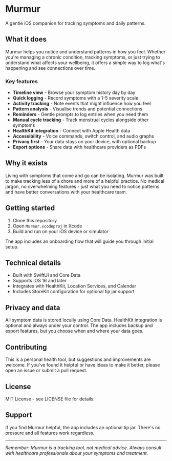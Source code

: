 # Murmur

A gentle iOS companion for tracking symptoms and daily patterns.

## What it does

Murmur helps you notice and understand patterns in how you feel. Whether you're managing a chronic condition, tracking symptoms, or just trying to understand what affects your wellbeing, it offers a simple way to log what's happening and see connections over time.

### Key features

- **Timeline view** - Browse your symptom history day by day
- **Quick logging** - Record symptoms with a 1-5 severity scale
- **Activity tracking** - Note events that might influence how you feel
- **Pattern analysis** - Visualise trends and potential connections
- **Reminders** - Gentle prompts to log entries when you need them
- **Manual cycle tracking** - Track menstrual cycles alongside other symptoms
- **HealthKit integration** - Connect with Apple Health data
- **Accessibility** - Voice commands, switch control, and audio graphs
- **Privacy first** - Your data stays on your device, with optional backup
- **Export options** - Share data with healthcare providers as PDFs

## Why it exists

Living with symptoms that come and go can be isolating. Murmur was built to make tracking less of a chore and more of a helpful practice. No medical jargon, no overwhelming features - just what you need to notice patterns and have better conversations with your healthcare team.

## Getting started

1. Clone this repository
2. Open `Murmur.xcodeproj` in Xcode
3. Build and run on your iOS device or simulator

The app includes an onboarding flow that will guide you through initial setup.

## Technical details

- Built with SwiftUI and Core Data
- Supports iOS 16 and later
- Integrates with HealthKit, Location Services, and Calendar
- Includes StoreKit configuration for optional tip jar support

## Privacy and data

All symptom data is stored locally using Core Data. HealthKit integration is optional and always under your control. The app includes backup and export features, but you choose when and where your data goes.

## Contributing

This is a personal health tool, but suggestions and improvements are welcome. If you've found it helpful or have ideas to make it better, please open an issue or submit a pull request.

## License

MIT License - see LICENSE file for details.

## Support

If you find Murmur helpful, the app includes an optional tip jar. There's no pressure and all features work regardless.

---

*Remember: Murmur is a tracking tool, not medical advice. Always consult with healthcare professionals about your symptoms and treatment.*
